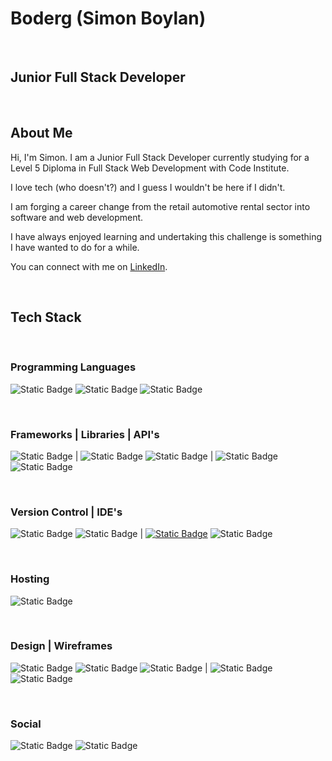# Boderg (Simon Boylan) 

<br>

## Junior Full Stack Developer

<br>

## About Me

Hi, I'm Simon. I am a Junior Full Stack Developer currently studying for a Level 5 Diploma in Full Stack Web Development with Code Institute.

I love tech (who doesn't?) and I guess I wouldn't be here if I didn't.

I am forging a career change from the retail automotive rental sector into software and web development.

I have always enjoyed learning and undertaking this challenge is something I have wanted to do for a while.

You can connect with me on [LinkedIn](www.linkedin.com/in/simon-boylan).

<br>

## Tech Stack

<br>

### Programming Languages
![Static Badge](https://img.shields.io/badge/HTML5-%23000?logo=html5)
![Static Badge](https://img.shields.io/badge/CSS3-%23000?logo=css3)
![Static Badge](https://img.shields.io/badge/JavaScript-%23000?logo=javascript)

<br>

### Frameworks | Libraries | API's
![Static Badge](https://img.shields.io/badge/Bootstrap-%23000?logo=bootstrap)
|
![Static Badge](https://img.shields.io/badge/jQuery-%23000?logo=jquery)
![Static Badge](https://img.shields.io/badge/Font%20Awesome-%23000?logo=fontawesome)
|
![Static Badge](https://img.shields.io/badge/OpenWeatherMap-%23000?logo=openweathermap)
![Static Badge](https://img.shields.io/badge/GoogleMaps-%23000?logo=googlemaps)

<br>

### Version Control | IDE's
![Static Badge](https://img.shields.io/badge/Git-%23000?logo=git)
![Static Badge](https://img.shields.io/badge/GitHub-%23000?logo=github)
|
[![Static Badge](https://img.shields.io/badge/VSCode-%23000?logo=visualstudiocode)](https://img.shields.io/badge/VSCode-%23000?logo=visualstudiocode&logoColor=blue)
![Static Badge](https://img.shields.io/badge/ReplIt-%23000?logo=replit)

<br>

### Hosting
![Static Badge](https://img.shields.io/badge/GitHubPages-%23000?logo=githubpages)

<br>

### Design | Wireframes
![Static Badge](https://img.shields.io/badge/Affinity%20Photo-%23000?logo=affinityphoto)
![Static Badge](https://img.shields.io/badge/Gimp-%23000?logo=gimp)
![Static Badge](https://img.shields.io/badge/Krita-%23000?logo=krita)
|
![Static Badge](https://img.shields.io/badge/Balsamiq-%23000?logo=balsamiq)
![Static Badge](https://img.shields.io/badge/Pencil-%23000?logo=pencil)

<br>

### Social
![Static Badge](https://img.shields.io/badge/LinkedIn-%23000?logo=linkedin)
![Static Badge](https://img.shields.io/badge/Slack-%23000?logo=slack)


<!--
**boderg/boderg** is a ✨ _special_ ✨ repository because its `README.md` (this file) appears on your GitHub profile.

Here are some ideas to get you started:

- 🔭 I’m currently working on ...
- 🌱 I’m currently learning ...
- 👯 I’m looking to collaborate on ...
- 🤔 I’m looking for help with ...
- 💬 Ask me about ...
- 📫 How to reach me: ...
- 😄 Pronouns: ...
- ⚡ Fun fact: ...
-->
